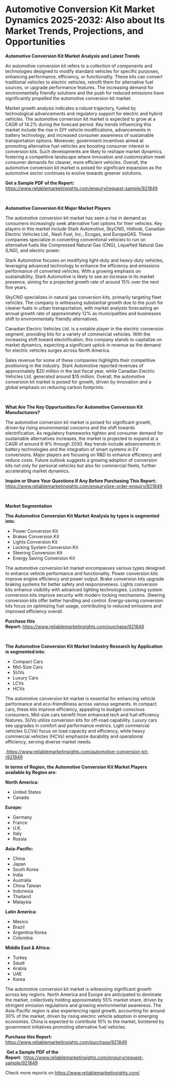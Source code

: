 <p><h1>Automotive Conversion Kit Market Dynamics 2025-2032: Also about Its Market Trends, Projections, and Opportunities</h1></p><p><strong>Automotive Conversion Kit Market Analysis and Latest Trends</strong></p>
<p><p>An automotive conversion kit refers to a collection of components and technologies designed to modify standard vehicles for specific purposes, enhancing performance, efficiency, or functionality. These kits can convert traditional vehicles to electric vehicles, retrofit them for alternative fuel sources, or upgrade performance features. The increasing demand for environmentally friendly solutions and the push for reduced emissions have significantly propelled the automotive conversion kit market.</p><p>Market growth analysis indicates a robust trajectory, fueled by technological advancements and regulatory support for electric and hybrid vehicles. The automotive conversion kit market is expected to grow at a CAGR of 14.2% during the forecast period. Key trends influencing this market include the rise in DIY vehicle modifications, advancements in battery technology, and increased consumer awareness of sustainable transportation options. Moreover, government incentives aimed at promoting alternative fuel vehicles are boosting consumer interest in conversion kits. Such developments are likely to reshape market dynamics, fostering a competitive landscape where innovation and customization meet consumer demands for cleaner, more efficient vehicles. Overall, the automotive conversion kit market is poised for significant expansion as the automotive sector continues to evolve towards greener solutions.</p></p>
<p><strong>Get a Sample PDF of the Report:&nbsp;</strong> <a href="https://www.reliablemarketinsights.com/enquiry/request-sample/921849?utm_campaign=2988&utm_medium=2&utm_source=Github&utm_content=ia&utm_term=30032025&utm_id=automotive-conversion-kit">https://www.reliablemarketinsights.com/enquiry/request-sample/921849</a></p>
<p>&nbsp;</p>
<p><strong>Automotive Conversion Kit Major Market Players</strong></p>
<p><p>The automotive conversion kit market has seen a rise in demand as consumers increasingly seek alternative fuel options for their vehicles. Key players in this market include Stark Automotive, SkyCNG, Hidlook, Canadian Electric Vehicles Ltd., Nash Fuel, Inc., Ecogas, and EuropeGAS. These companies specialize in converting conventional vehicles to run on alternative fuels like Compressed Natural Gas (CNG), Liquefied Natural Gas (LNG), and electric power.</p><p>Stark Automotive focuses on modifying light-duty and heavy-duty vehicles, leveraging advanced technology to enhance the efficiency and emissions performance of converted vehicles. With a growing emphasis on sustainability, Stark Automotive is likely to see an increase in its market presence, aiming for a projected growth rate of around 15% over the next five years.</p><p>SkyCNG specializes in natural gas conversion kits, primarily targeting fleet vehicles. The company is witnessing substantial growth due to the push for cleaner fuels in urban transportation, with market analysts forecasting an annual growth rate of approximately 12% as municipalities and businesses shift to environmentally friendly alternatives.</p><p>Canadian Electric Vehicles Ltd. is a notable player in the electric conversion segment, providing kits for a variety of commercial vehicles. With the increasing shift toward electrification, this company stands to capitalize on market dynamics, expecting a significant uptick in revenue as the demand for electric vehicles surges across North America.</p><p>Sales revenue for some of these companies highlights their competitive positioning in the industry. Stark Automotive reported revenues of approximately $20 million in the last fiscal year, while Canadian Electric Vehicles Ltd. generated around $15 million. Overall, the automotive conversion kit market is poised for growth, driven by innovation and a global emphasis on reducing carbon footprints.</p></p>
<p>&nbsp;</p>
<p><strong>What Are The Key Opportunities For Automotive Conversion Kit Manufacturers?</strong></p>
<p><p>The automotive conversion kit market is poised for significant growth, driven by rising environmental concerns and the shift towards electrification. As regulatory frameworks tighten and consumer demand for sustainable alternatives increases, the market is projected to expand at a CAGR of around 6-8% through 2030. Key trends include advancements in battery technologies and the integration of smart systems in EV conversions. Major players are focusing on R&D to enhance efficiency and reduce costs. Future outlook suggests a growing adoption of conversion kits not only for personal vehicles but also for commercial fleets, further accelerating market dynamics.</p></p>
<p><strong>Inquire or Share Your Questions If Any Before Purchasing This Report:</strong> <a href="https://www.reliablemarketinsights.com/enquiry/pre-order-enquiry/921849?utm_campaign=2988&utm_medium=2&utm_source=Github&utm_content=ia&utm_term=30032025&utm_id=automotive-conversion-kit">https://www.reliablemarketinsights.com/enquiry/pre-order-enquiry/921849</a></p>
<p>&nbsp;</p>
<p><strong>Market Segmentation</strong></p>
<p><strong>The Automotive Conversion Kit Market Analysis by types is segmented into:</strong></p>
<p><ul><li>Power Conversion Kit</li><li>Brakes Conversion Kit</li><li>Lights Conversion Kit</li><li>Locking System Conversion Kit</li><li>Steering Conversion Kit</li><li>Energy Saving Conversion Kit</li></ul></p>
<p><p>The automotive conversion kit market encompasses various types designed to enhance vehicle performance and functionality. Power conversion kits improve engine efficiency and power output. Brake conversion kits upgrade braking systems for better safety and responsiveness. Lights conversion kits enhance visibility with advanced lighting technologies. Locking system conversion kits improve security with modern locking mechanisms. Steering conversion kits offer better handling and control. Energy-saving conversion kits focus on optimizing fuel usage, contributing to reduced emissions and improved efficiency overall.</p></p>
<p><strong>Purchase this Report:&nbsp;</strong><a href="https://www.reliablemarketinsights.com/purchase/921849?utm_campaign=2988&utm_medium=2&utm_source=Github&utm_content=ia&utm_term=30032025&utm_id=automotive-conversion-kit">https://www.reliablemarketinsights.com/purchase/921849</a></p>
<p>&nbsp;</p>
<p><strong>The Automotive Conversion Kit Market Industry Research by Application is segmented into:</strong></p>
<p><ul><li>Compact Cars</li><li>Mid-Size Cars</li><li>SUVs</li><li>Luxury Cars</li><li>LCVs</li><li>HCVs</li></ul></p>
<p><p>The automotive conversion kit market is essential for enhancing vehicle performance and eco-friendliness across various segments. In compact cars, these kits improve efficiency, appealing to budget-conscious consumers. Mid-size cars benefit from enhanced tech and fuel efficiency features. SUVs utilize conversion kits for off-road capability. Luxury cars see upgrades in comfort and performance metrics. Light commercial vehicles (LCVs) focus on load capacity and efficiency, while heavy commercial vehicles (HCVs) emphasize durability and operational efficiency, serving diverse market needs.</p></p>
<p><a href="https://www.reliablemarketinsights.com/automotive-conversion-kit-r921849?utm_campaign=2988&utm_medium=2&utm_source=Github&utm_content=ia&utm_term=30032025&utm_id=automotive-conversion-kit">&nbsp;https://www.reliablemarketinsights.com/automotive-conversion-kit-r921849</a></p>
<p><strong>In terms of Region, the Automotive Conversion Kit Market Players available by Region are:</strong></p>
<p>
    <p> <strong> North America: </strong>
        <ul>
            <li>United States</li>
            <li>Canada</li>
        </ul>
        </p> 
    <p> <strong> Europe: </strong>
        <ul>
            <li>Germany</li>
            <li>France</li>
            <li>U.K.</li>
            <li>Italy</li>
            <li>Russia</li>
        </ul>
        </p> 
    <p> <strong> Asia-Pacific: </strong>
        <ul>
            <li>China</li>
            <li>Japan</li>
            <li>South Korea</li>
            <li>India</li>
            <li>Australia</li>
            <li>China Taiwan</li>
            <li>Indonesia</li>
            <li>Thailand</li>
            <li>Malaysia</li>
        </ul>
        </p> 
    <p> <strong> Latin America: </strong>
        <ul>
            <li>Mexico</li>
            <li>Brazil</li>
            <li>Argentina Korea</li>
            <li>Colombia</li>
        </ul>
        </p> 
    <p> <strong> Middle East & Africa: </strong>
        <ul>
            <li>Turkey</li>
            <li>Saudi</li>
            <li>Arabia</li>
            <li>UAE</li>
            <li>Korea</li>
        </ul>
    </p>
    </p>
<p><p>The automotive conversion kit market is witnessing significant growth across key regions. North America and Europe are anticipated to dominate the market, collectively holding approximately 55% market share, driven by stringent emission regulations and growing environmental awareness. The Asia-Pacific region is also experiencing rapid growth, accounting for around 30% of the market, driven by rising electric vehicle adoption in emerging economies. China is expected to contribute 10% to the market, bolstered by government initiatives promoting alternative fuel vehicles.</p></p>
<p><strong>Purchase this Report: </strong><a href="https://www.reliablemarketinsights.com/purchase/921849?utm_campaign=2988&utm_medium=2&utm_source=Github&utm_content=ia&utm_term=30032025&utm_id=automotive-conversion-kit">https://www.reliablemarketinsights.com/purchase/921849</a></p>
<p>&nbsp;<strong>Get a Sample PDF of the Report:&nbsp;&nbsp;</strong><a href="https://www.reliablemarketinsights.com/enquiry/request-sample/921849?utm_campaign=2988&utm_medium=2&utm_source=Github&utm_content=ia&utm_term=30032025&utm_id=automotive-conversion-kit">https://www.reliablemarketinsights.com/enquiry/request-sample/921849</a></p>
<p><strong></strong></p>
<p>Check more reports on <a href="https://www.reliablemarketinsights.com/?utm_campaign=2988&utm_medium=2&utm_source=Github&utm_content=ia&utm_term=30032025&utm_id=automotive-conversion-kit">https://www.reliablemarketinsights.com/</a></p>
